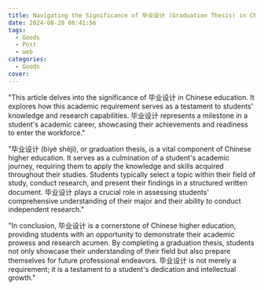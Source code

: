 ```yaml
---
title: Navigating the Significance of 毕业设计 (Graduation Thesis) in Chinese Education
date: 2024-08-28 06:41:56
tags:
  - Goods
  - Post
  - web
categories:
  - Goods
cover: 
---
```


"This article delves into the significance of 毕业设计 in Chinese education. It explores how this academic requirement serves as a testament to students' knowledge and research capabilities. 毕业设计 represents a milestone in a student's academic career, showcasing their achievements and readiness to enter the workforce."

"毕业设计 (bìyè shèjì), or graduation thesis, is a vital component of Chinese higher education. It serves as a culmination of a student's academic journey, requiring them to apply the knowledge and skills acquired throughout their studies. Students typically select a topic within their field of study, conduct research, and present their findings in a structured written document. 毕业设计 plays a crucial role in assessing students' comprehensive understanding of their major and their ability to conduct independent research."

"In conclusion, 毕业设计 is a cornerstone of Chinese higher education, providing students with an opportunity to demonstrate their academic prowess and research acumen. By completing a graduation thesis, students not only showcase their understanding of their field but also prepare themselves for future professional endeavors. 毕业设计 is not merely a requirement; it is a testament to a student's dedication and intellectual growth."
